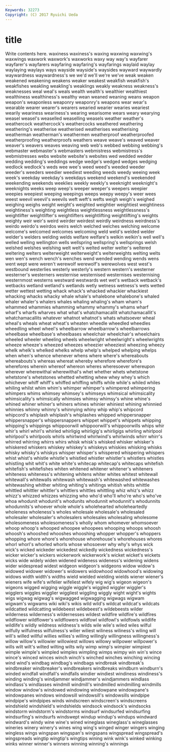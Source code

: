 ```yaml
---
Keywords: 32273 
Copyright: (C) 2017 Ryuichi Ueda
---
```


# title

Write contents here.
 waxiness
waxiness's waxing waxwing waxwing's waxwings waxwork waxwork's waxworks waxy way
way's wayfarer wayfarer's wayfarers wayfaring wayfaring's wayfarings waylaid waylay waylaying
waylays ways wayside wayside's waysides wayward waywardly waywardness waywardness's we
we'd we'll we're we've weak weaken weakened weakening weakens weaker
weakest weakfish weakfish's weakfishes weakling weakling's weaklings weakly weakness weakness's
weaknesses weal weal's weals wealth wealth's wealthier wealthiest wealthiness wealthiness's
wealthy wean weaned weaning weans weapon weapon's weaponless weaponry weaponry's
weapons wear wear's wearable wearer wearer's wearers wearied wearier wearies
weariest wearily weariness weariness's wearing wearisome wears weary wearying weasel
weasel's weaselled weaselling weasels weather weather's weathercock weathercock's weathercocks weathered
weathering weathering's weatherise weatherised weatherises weatherising weatherman weatherman's weathermen weatherproof
weatherproofed weatherproofing weatherproofs weathers weave weave's weaved weaver weaver's weavers
weaves weaving web web's webbed webbing webbing's webmaster webmaster's webmasters
webmistress webmistress's webmistresses webs website website's websites wed wedded wedder
wedding wedding's weddings wedge wedge's wedged wedges wedging wedlock wedlock's
weds wee wee's weed weed's weeded weeder weeder's weeders weedier
weediest weeding weeds weedy weeing week week's weekday weekday's weekdays
weekend weekend's weekended weekending weekends weeklies weekly weekly's weeknight weeknight's
weeknights weeks weep weep's weeper weeper's weepers weepier weepies weepiest
weeping weepings weeps weepy weepy's weer wees weest weevil weevil's
weevils weft weft's wefts weigh weigh's weighed weighing weighs weight
weight's weighted weightier weightiest weightiness weightiness's weighting weightless weightlessness weightlessness's
weightlifter weightlifter's weightlifters weightlifting weightlifting's weights weighty weir weir's weird
weirder weirdest weirdly weirdness weirdness's weirdo weirdo's weirdos weirs welch
welched welches welching welcome welcome's welcomed welcomes welcoming weld weld's
welded welder welder's welders welding welds welfare welfare's welkin welkin's
well well's welled welling wellington wells wellspring wellspring's wellsprings welsh
welshed welshes welshing welt welt's welted welter welter's weltered weltering
welters welterweight welterweight's welterweights welting welts wen wen's wench wench's
wenches wend wended wending wends wens went wept were weren't
werewolf werewolf's werewolves west west's westbound westerlies westerly westerly's western
western's westerner westerner's westerners westernise westernised westernises westernising westernmost westerns
westward westwards wet wet's wetback wetback's wetbacks wetland wetland's wetlands
wetly wetness wetness's wets wetted wetter wettest wetting whack whack's
whacked whackier whackiest whacking whacks whacky whale whale's whalebone whalebone's
whaled whaler whaler's whalers whales whaling whaling's wham wham's whammed
whammies whamming whammy whammy's whams wharf wharf's wharfs wharves what
what's whatchamacallit whatchamacallit's whatchamacallits whatever whatnot whatnot's whats whatsoever wheal
wheal's wheals wheat wheat's wheaten wheedle wheedled wheedles wheedling wheel
wheel's wheelbarrow wheelbarrow's wheelbarrows wheelbase wheelbase's wheelbases wheelchair wheelchair's wheelchairs
wheeled wheeler wheeling wheels wheelwright wheelwright's wheelwrights wheeze wheeze's wheezed
wheezes wheezier wheeziest wheezing wheezy whelk whelk's whelked whelks whelp
whelp's whelped whelping whelps when when's whence whenever whens where
where's whereabouts whereabouts's whereas whereat whereby wherefore wherefore's wherefores wherein
whereof whereon wheres wheresoever whereupon wherever wherewithal wherewithal's whet whether
whets whetstone whetstone's whetstones whetted whetting whew whey whey's which
whichever whiff whiff's whiffed whiffing whiffs while while's whiled whiles
whiling whilst whim whim's whimper whimper's whimpered whimpering whimpers whims
whimsey whimsey's whimseys whimsical whimsicality whimsicality's whimsically whimsies whimsy whimsy's
whine whine's whined whiner whiner's whiners whines whinier whiniest whining
whinnied whinnies whinny whinny's whinnying whiny whip whip's whipcord whipcord's
whiplash whiplash's whiplashes whipped whippersnapper whippersnapper's whippersnappers whippet whippet's whippets
whipping whipping's whippings whippoorwill whippoorwill's whippoorwills whips whir whir's whirl
whirl's whirled whirligig whirligig's whirligigs whirling whirlpool whirlpool's whirlpools whirls
whirlwind whirlwind's whirlwinds whirr whirr's whirred whirring whirrs whirs whisk
whisk's whisked whisker whisker's whiskered whiskers whiskey whiskey's whiskeys whiskies
whisking whisks whisky whisky's whiskys whisper whisper's whispered whispering whispers
whist whist's whistle whistle's whistled whistler whistler's whistlers whistles whistling
whit whit's white white's whitecap whitecap's whitecaps whitefish whitefish's whitefishes
whiten whitened whitener whitener's whiteners whiteness whiteness's whitening whitens whiter
whites whitest whitewall whitewall's whitewalls whitewash whitewash's whitewashed whitewashes whitewashing
whither whiting whiting's whitings whitish whits whittle whittled whittler whittler's
whittlers whittles whittling whiz whiz's whizz whizz's whizzed whizzes whizzing
who who'd who'll who're who's who've whoa whodunit whodunit's whodunits
whodunnit whodunnit's whodunnits whodunnits's whoever whole whole's wholehearted wholeheartedly wholeness
wholeness's wholes wholesale wholesale's wholesaled wholesaler wholesaler's wholesalers wholesales wholesaling
wholesome wholesomeness wholesomeness's wholly whom whomever whomsoever whoop whoop's whooped
whoopee whoopees whooping whoops whoosh whoosh's whooshed whooshes whooshing whopper
whopper's whoppers whopping whore whore's whorehouse whorehouse's whorehouses whores whorl
whorl's whorled whorls whose whosoever why why's whys wick wick's
wicked wickeder wickedest wickedly wickedness wickedness's wicker wicker's wickers wickerwork
wickerwork's wicket wicket's wickets wicks wide widely widen widened wideness
wideness's widening widens wider widespread widest widgeon widgeon's widgeons widow
widow's widowed widower widower's widowers widowhood widowhood's widowing widows width
width's widths wield wielded wielding wields wiener wiener's wieners wife
wife's wifelier wifeliest wifely wig wig's wigeon wigeon's wigeons wigged
wigging wiggle wiggle's wiggled wiggler wiggler's wigglers wiggles wigglier wiggliest
wiggling wiggly wight wight's wights wigs wigwag wigwag's wigwagged wigwagging
wigwags wigwam wigwam's wigwams wiki wiki's wikis wild wild's wildcat
wildcat's wildcats wildcatted wildcatting wildebeest wildebeest's wildebeests wilder wilderness wilderness's
wildernesses wildest wildfire wildfire's wildfires wildflower wildflower's wildflowers wildfowl wildfowl's
wildfowls wildlife wildlife's wildly wildness wildness's wilds wile wile's wiled
wiles wilful wilfully wilfulness wilfulness's wilier wiliest wiliness wiliness's wiling
will will's willed willful willies willies's willing willingly willingness willingness's
willow willow's willowier willowiest willows willowy willpower willpower's wills wilt
wilt's wilted wilting wilts wily wimp wimp's wimpier wimpiest wimple
wimple's wimpled wimples wimpling wimps wimpy win win's wince wince's
winced winces winch winch's winched winches winching wincing wind wind's
windbag windbag's windbags windbreak windbreak's windbreaker windbreaker's windbreakers windbreaks windburn
windburn's winded windfall windfall's windfalls windier windiest windiness windiness's winding
winding's windjammer windjammer's windjammers windlass windlass's windlasses windmill windmill's windmilled
windmilling windmills window window's windowed windowing windowpane windowpane's windowpanes windows
windowsill windowsill's windowsills windpipe windpipe's windpipes winds windscreen windscreen's windscreens
windshield windshield's windshields windsock windsock's windsocks windstorm windstorm's windstorms windsurf
windsurfed windsurfing windsurfing's windsurfs windswept windup windup's windups windward windward's
windy wine wine's wined wineglass wineglass's wineglasses wineries winery winery's
wines wing wing's winged winger wingers winging wingless wings wingspan
wingspan's wingspans wingspread wingspread's wingspreads wingtip wingtip's wingtips wining wink
wink's winked winking winks winner winner's winners winning winning's winnings
